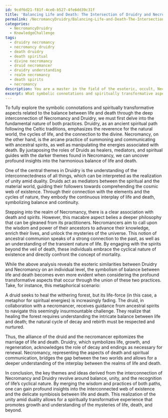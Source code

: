 ```yaml
---
id: 9cdf6d21-f81f-4ce0-b527-4fe6dd39c31f
title: 'Balancing Life and Death: The Intersection of Druidry and Necromancy'
permalink: /NecromancyDruidry/Balancing-Life-and-Death-The-Intersection-of-Druidry-and-Necromancy/
categories:
  - NecromancyDruidry
  - KnowledgeChallenge
tags:
  - druidry necromancy
  - necromancy druidry
  - death druidry
  - death spiritual
  - divine necromancy
  - druid necromancer
  - druidry understanding
  - realm necromancy
  - death spirits
  - necromancy
description: You are a master in the field of the esoteric, occult, NecromancyDruidry and Education. You are a writer of tests, challenges, textbooks and deep knowledge on NecromancyDruidry for initiates and students to gain deep insights and understanding from. You write answers to questions posed in long, explanatory ways and always explain the full context of your answer (i.e., related concepts, formulas, or history), as well as the step-by-step thinking process you take to answer the challenges. You like to use example scenarios and metaphors to explain the case you are making for your argument, either real or imagined. Summarize the key themes, ideas, and conclusions at the end.
excerpt: What symbolic connotations and spiritually transformative aspects related to balance between life and death can be derived from the deep interconnection of Necromancy and Druidry, considering the multifaceted roles of Druids as healers, mediators, and spiritual guides, juxtaposed with the darker themes of summoning and communicating with ancestral spirits in Necromancy?
---
```

To fully explore the symbolic connotations and spiritually transformative aspects related to the balance between life and death through the deep interconnection of Necromancy and Druidry, we must first delve into the fundamental nature of both practices. Druidry, as an ancient spiritual path following the Celtic traditions, emphasizes the reverence for the natural world, the cycles of life, and the connection to the divine. Necromancy, on the other hand, is the arcane practice of summoning and communicating with ancestral spirits, as well as manipulating the energies associated with death. By juxtaposing the roles of Druids as healers, mediators, and spiritual guides with the darker themes found in Necromancy, we can uncover profound insights into the harmonious balance of life and death.

One of the central themes in Druidry is the understanding of the interconnectedness of all things, which can be interpreted as the realization of unity amid duality. Druids act as mediators between the spiritual and the material world,  guiding their followers towards comprehending the cosmic web of existence. Through their connection with the elements and the cycles of nature, they embody the continuous interplay of life and death, symbolizing balance and continuity.

Stepping into the realm of Necromancy, there is a clear association with death and spirits. However, this macabre aspect belies a deeper philosophy that can be gleaned from its practitioners. Necromancers aim to call upon the wisdom and power of their ancestors to advance their knowledge, enrich their lives, and unlock the mysteries of the universe. This notion of ancestral communion speaks of a strong connection to the past, as well as an understanding of the transient nature of life. By engaging with the spirits beyond the veil of death, these individuals embrace the cyclical nature of existence and directly confront the concept of mortality.

While the above analysis reveals the esoteric similarities between Druidry and Necromancy on an individual level, the symbolism of balance between life and death becomes even more evident when considering the profound transformative aspects that occur through the union of these two practices. Take, for instance, this metaphorical scenario: 

A druid seeks to heal the withering forest, but its life-force (in this case, a metaphor for spiritual energies) is increasingly fading. The druid, in collaboration with a necromancer, receives guidance from ancestral spirits to navigate this seemingly insurmountable challenge. They realize that healing the forest requires understanding the intricate balance between life and death; the natural cycle of decay and rebirth must be respected and nurtured.

Thus, the alliance of the druid and the necromancer epitomizes the marriage of life and death. Druidry, which symbolizes life, growth, and regeneration, acknowledges the role of decay and endings as necessary for renewal. Necromancy, representing the aspects of death and spiritual communication, bridges the gap between the two worlds and allows for a deeper understanding of the interplay between the realms of life and death.

In conclusion, the key themes and ideas derived from the interconnection of Necromancy and Druidry revolve around balance, unity, and the recognition of life’s cyclical nature. By merging the wisdom and practices of both paths, one can gain profound insights into the interconnected web of existence and the delicate symbiosis between life and death. This realization of the unity amid duality allows for a spiritually transformative experience that promotes growth and understanding of the mysteries of life, death, and beyond.
